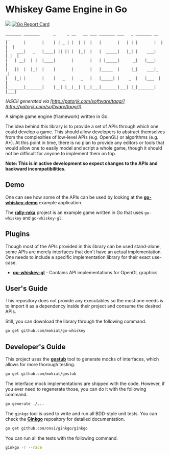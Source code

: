 # Whiskey Game Engine in Go

[![](https://travis-ci.org/mokiat/go-whiskey.svg?branch=master)](https://travis-ci.org/mokiat/go-whiskey) [![Go Report Card](https://goreportcard.com/badge/github.com/mokiat/go-whiskey)](https://goreportcard.com/report/github.com/mokiat/go-whiskey)

```
_______ _______      _     _ __   __ ___ _______ ___   _ _______ __   __
|       |       |    | | _ | |  | |  |   |       |   | | |       |  | |  |
|    ___|   _   |____| || || |  |_|  |   |  _____|   |_| |    ___|  |_|  |
|   | __|  | |  |____|       |       |   | |_____|      _|   |___|       |
|   ||  |  |_|  |    |       |       |   |_____  |     |_|    ___|_     _|
|   |_| |       |    |   _   |   _   |   |_____| |    _  |   |___  |   |  
|_______|_______|    |__| |__|__| |__|___|_______|___| |_|_______| |___|  

```
_(ASCII generated via [http://patorjk.com/software/taag/](http://patorjk.com/software/taag/))_

A simple game engine (framework) written in Go.

The idea behind this library is to provide a set of APIs through which one could develop a game. This should allow developers to abstract themselves from the complexities of low-level APIs (e.g. OpenGL) or algorithms (e.g. A*). At this point in time, there is no plan to provide any editors or tools that would allow one to easily model and script a whole game, though it should not be difficult for anyone to implement them on top.

**Note: This is in active development so expect changes to the APIs and backward incompatibilities.**

## Demo

One can see how some of the APIs can be used by looking at the **[go-whiskey-demo](https://github.com/mokiat/go-whiskey-demo)** example application.

The **[rally-mka](https://github.com/mokiat/rally-mka)** project is an example game written in Go that uses `go-whiskey` and `go-whiskey-gl`.

## Plugins

Though most of the APIs provided in this library can be used stand-alone, some APIs are merely interfaces that don't have an actual implementation. One needs to include a specific implementation library for their exact use-case.

* **[go-whiskey-gl](https://github.com/mokiat/go-whiskey-gl)** - Contains API implementations for OpenGL graphics

## User's Guide

This repository does not provide any executables so the most one needs is to import it as a dependency inside their project and consume the desired APIs.

Still, you can download the library through the following command.

```bash
go get github.com/mokiat/go-whiskey
```

## Developer's Guide

This project uses the **[gostub](https://github.com/mokiat/gostub)** tool to generate mocks of interfaces, which allows for more thorough testing.

```bash
go get github.com/mokiat/gostub
```

The interface mock implementations are shipped with the code. However, if you ever need to regenerate those, you can do it with the following command.

```bash
go generate ./...
```

The `ginkgo` tool is used to write and run all BDD-style unit tests. You can check the **[Ginkgo](https://github.com/onsi/ginkgo)** repository for detailed documentation.

```bash
go get github.com/onsi/ginkgo/ginkgo
```

You can run all the tests with the following command.

```bash
ginkgo -r --race
```
